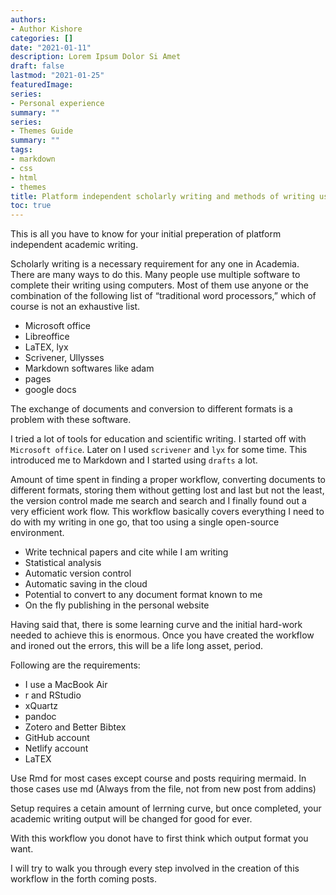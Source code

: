 ```yaml
---
authors:
- Author Kishore
categories: []
date: "2021-01-11"
description: Lorem Ipsum Dolor Si Amet
draft: false
lastmod: "2021-01-25"
featuredImage: 
series:
- Personal experience
summary: ""
series:
- Themes Guide
summary: ""
tags:
- markdown
- css
- html
- themes
title: Platform independent scholarly writing and methods of writing using computer
toc: true
---
```


This is all you have to know for your initial preperation of platform independent academic writing.
<!--more-->




Scholarly writing is a necessary requirement for any one in Academia. There are many ways to do this. Many people use multiple software to complete their writing using computers. Most of them use anyone or the combination of the following list of “traditional word processors,” which of course is not an exhaustive list.

- Microsoft office
- Libreoffice
- LaTEX, lyx
- Scrivener, Ullysses
- Markdown softwares like adam
- pages
- google docs

The exchange of documents and conversion to different formats is a problem with these software.

I tried a lot of tools for education and scientific writing. I started off with `Microsoft office`. Later on I used `scrivener` and `lyx` for some time. This introduced me to Markdown and I started using `drafts` a lot.

Amount of time spent in finding a proper workflow, converting documents to different formats, storing them without getting lost and last but not the least, the version control made me search and search and I finally found out a very efficient work flow. This workflow basically covers everything I need to do with my writing in one go, that too using a single open-source environment.

- Write technical papers and cite while I am writing
- Statistical analysis
- Automatic version control
- Automatic saving in the cloud
- Potential to convert to any document format known to me
- On the fly publishing in the personal website

Having said that, there is some learning curve and the initial hard-work needed to achieve this is enormous. Once you have created the workflow and ironed out the errors, this will be a life long asset, period.

Following are the requirements:

- I use a MacBook Air
- r and RStudio
- xQuartz
- pandoc
- Zotero and Better Bibtex
- GitHub account
- Netlify account
- LaTEX

Use Rmd for most cases except course and posts requiring mermaid. In those cases use md (Always from the file, not from new post from addins)

Setup requires a cetain amount of lerrning curve, but once completed, your academic writing output will be changed for good for ever.

With this workflow you donot have to first think which output format you want.

I will try to walk you through every step involved in the creation of this workflow in the forth coming posts.

